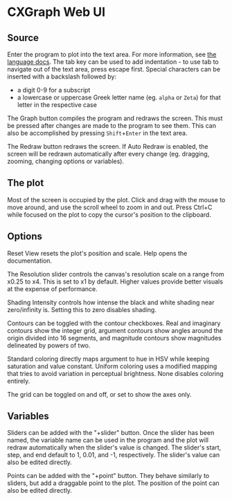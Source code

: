 # CXGraph Web UI

## Source

Enter the program to plot into the text area. For more information, see [the language docs](language.md). The tab key can be used to add indentation - to use tab to navigate out of the text area, press escape first. Special characters can be inserted with a backslash followed by:
- a digit 0-9 for a subscript
- a lowercase or uppercase Greek letter name (eg. `alpha` or `Zeta`) for that letter in the respective case

The Graph button compiles the program and redraws the screen. This must be pressed after changes are made to the program to see them. This can also be accomplished by pressing `Shift`+`Enter` in the text area.

The Redraw button redraws the screen. If Auto Redraw is enabled, the screen will be redrawn automatically after every change (eg. dragging, zooming, changing options or variables).

## The plot

Most of the screen is occupied by the plot. Click and drag with the mouse to move around, and use the scroll wheel to zoom in and out. Press Ctrl+C while focused on the plot to copy the cursor's position to the clipboard.

## Options

Reset View resets the plot's position and scale. Help opens the documentation.

The Resolution slider controls the canvas's resolution scale on a range from x0.25 to x4. This is set to x1 by default. Higher values provide better visuals at the expense of performance.

Shading Intensity controls how intense the black and white shading near zero/infinity is. Setting this to zero disables shading.

Contours can be toggled with the contour checkboxes. Real and imaginary contours show the integer grid, argument contours show angles around the origin divided into 16 segments, and magnitude contours show magnitudes delineated by powers of two.

Standard coloring directly maps argument to hue in HSV while keeping saturation and value constant. Uniform coloring uses a modified mapping that tries to avoid variation in perceptual brightness. None disables coloring entirely.

The grid can be toggled on and off, or set to show the axes only.

## Variables

Sliders can be added with the "+slider" button. Once the slider has been named, the variable name can be used in the program and the plot will redraw automatically when the slider's value is changed. The slider's start, step, and end default to 1, 0.01, and -1, respectively. The slider's value can also be edited directly.

Points can be added with the "+point" button. They behave similarly to sliders, but add a draggable point to the plot. The position of the point can also be edited directly.
